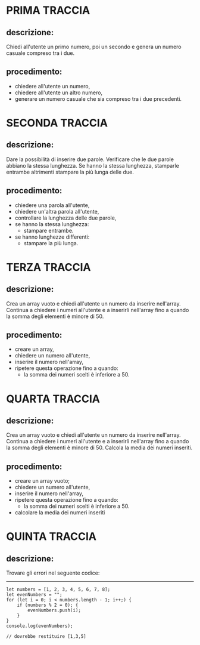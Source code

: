 # PRIMA TRACCIA
## descrizione:
Chiedi all'utente un primo numero, poi un secondo e genera un numero casuale compreso tra i due.
## procedimento:
- chiedere all'utente un numero,
- chiedere all'utente un altro numero,
- generare un numero casuale che sia compreso tra i due precedenti.


# SECONDA TRACCIA
## descrizione:
Dare la possibilità di inserire due parole. Verificare che le due parole abbiano la stessa lunghezza. Se hanno la stessa lunghezza, stamparle entrambe altrimenti stampare la più lunga delle due.

## procedimento:
- chiedere una parola all'utente,
- chiedere un'altra parola all'utente,
- controllare la lunghezza delle due parole,
- se hanno la stessa lunghezza:
  - stampare entrambe.
- se hanno lunghezze differenti:
  - stampare la più lunga.  


# TERZA TRACCIA
## descrizione:
Crea un array vuoto e chiedi all'utente un numero da inserire nell'array. Continua a chiedere i numeri all'utente e a inserirli nell'array fino a quando la somma degli elementi è minore di 50.
## procedimento:
- creare un array,
- chiedere un numero all'utente,
- inserire il numero nell'array,
- ripetere questa operazione fino a quando:
  - la somma dei numeri scelti è inferiore a 50.

# QUARTA TRACCIA

## descrizione:
Crea un array vuoto e chiedi all'utente un numero da inserire nell'array. Continua a chiedere i numeri all'utente e a inserirli nell'array fino a quando la somma degli elementi è minore di 50.
Calcola la media dei numeri inseriti.

## procedimento:
- creare un array vuoto;
- chiedere un numero all'utente,
- inserire il numero nell'array,
- ripetere questa operazione fino a quando:
  - la somma dei numeri scelti è inferiore a 50.
- calcolare la media dei numeri inseriti

# QUINTA TRACCIA

## descrizione:
Trovare gli errori nel seguente codice:

--------------------------
    let numbers = [1, 2, 3, 4, 5, 6, 7, 8];
    let evenNumbers = "";
    for (let i = 0; i < numbers.length - 1; i++;) {
        if (numbers % 2 = 0); {
            evenNumbers.push(i);
        }
    }
    console.log(evenNumbers);

    // dovrebbe restituire [1,3,5]	

     